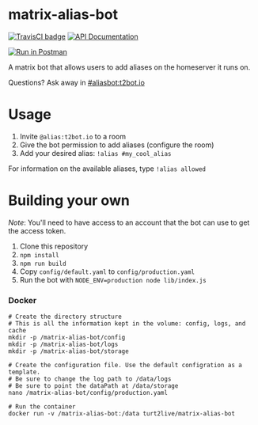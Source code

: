 # matrix-alias-bot

[![TravisCI badge](https://travis-ci.org/turt2live/matrix-alias-bot.svg?branch=master)](https://travis-ci.org/turt2live/matrix-alias-bot)
[![API Documentation](https://img.shields.io/badge/api%20documentation-Postman-blue.svg)](https://documenter.getpostman.com/view/1707443/RWEcNfTX)

[![Run in Postman](https://run.pstmn.io/button.svg)](https://app.getpostman.com/run-collection/68b2d069fbc0af28546d#?env%5BAlias%20Bot%20Sample%5D=W3sia2V5IjoidXNlcklkIiwidmFsdWUiOiJAZXhhbXBsZTptYXRyaXgub3JnIiwiZW5hYmxlZCI6dHJ1ZSwidHlwZSI6InRleHQifSx7ImtleSI6InJvb21JZCIsInZhbHVlIjoiIXJhbmRvbTptYXRyaXgub3JnIiwiZW5hYmxlZCI6dHJ1ZSwidHlwZSI6InRleHQifSx7ImtleSI6InNoYXJlZFNlY3JldCIsInZhbHVlIjoiQ0hBTkdFX01FIiwiZW5hYmxlZCI6dHJ1ZSwidHlwZSI6InRleHQifSx7ImtleSI6ImJvdEFkZHJlc3MiLCJ2YWx1ZSI6Imh0dHA6Ly9sb2NhbGhvc3Q6NDUwMiIsImVuYWJsZWQiOnRydWUsInR5cGUiOiJ0ZXh0In0seyJrZXkiOiJhbGlhcyIsInZhbHVlIjoibXljb29sYWxpYXMiLCJlbmFibGVkIjp0cnVlLCJ0eXBlIjoidGV4dCJ9XQ==)

A matrix bot that allows users to add aliases on the homeserver it runs on. 

Questions? Ask away in [#aliasbot:t2bot.io](https://matrix.to/#/#aliasbot:t2bot.io)

# Usage

1. Invite `@alias:t2bot.io` to a room
2. Give the bot permission to add aliases (configure the room)
3. Add your desired alias: `!alias #my_cool_alias`

For information on the available aliases, type `!alias allowed`

# Building your own

*Note*: You'll need to have access to an account that the bot can use to get the access token.

1. Clone this repository
2. `npm install`
3. `npm run build`
3. Copy `config/default.yaml` to `config/production.yaml`
4. Run the bot with `NODE_ENV=production node lib/index.js`

### Docker

```
# Create the directory structure
# This is all the information kept in the volume: config, logs, and cache
mkdir -p /matrix-alias-bot/config
mkdir -p /matrix-alias-bot/logs
mkdir -p /matrix-alias-bot/storage

# Create the configuration file. Use the default configration as a template.
# Be sure to change the log path to /data/logs
# Be sure to point the dataPath at /data/storage
nano /matrix-alias-bot/config/production.yaml

# Run the container
docker run -v /matrix-alias-bot:/data turt2live/matrix-alias-bot
```
